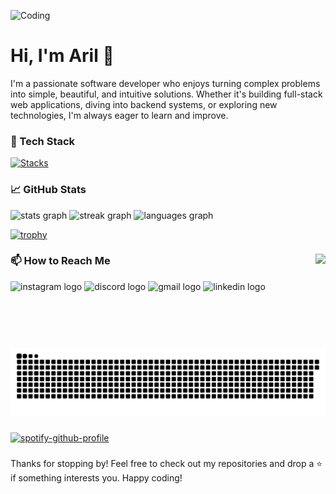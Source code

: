 ![Coding](https://i.pinimg.com/originals/bd/56/5d/bd565dcc0a556add0b0a0ed6b26d686e.gif)

# Hi, I'm Aril 👋

I'm a passionate software developer who enjoys turning complex problems into simple, beautiful, and intuitive solutions. Whether it's building full-stack web applications, diving into backend systems, or exploring new technologies, I'm always eager to learn and improve.

###

### 🔧 Tech Stack

[![Stacks](https://skillicons.dev/icons?i=html,css,js,ts,go,php,python,react,vue,next,tailwind,vite,express,nest,laravel,mysql,postgres,redis,docker,linux,ubuntu,git,kubernetes,mongo,nginx,vscode,figma)](https://skillicons.dev)

###

### 📈 GitHub Stats

<div align="left">
  <img src="https://github-readme-stats.vercel.app/api?username=moonrill&hide_title=true&hide_rank=false&show_icons=true&include_all_commits=true&count_private=true&disable_animations=false&theme=material-palenight&locale=en&hide_border=false" height="150" alt="stats graph"  />
  <img src="https://streak-stats.demolab.com?user=moonrill&locale=en&mode=daily&theme=material-palenight&hide_border=false&border_radius=5" height="150" alt="streak graph"  />
  <img src="https://github-readme-stats.vercel.app/api/top-langs?username=moonrill&locale=en&hide_title=false&layout=compact&card_width=320&langs_count=5&theme=material-palenight&hide_border=false" height="150" alt="languages graph"  />
</div>

[![trophy](https://github-profile-trophy.vercel.app/?username=ryo-ma&theme=onedark&no-frame=true&margin-w=5&margin-h=5)](https://github.com/ryo-ma/github-profile-trophy)

###

<img align="right" height="150" src="https://c.tenor.com/eRwdyxU7MEAAAAAC/tenor.gif"  />

###

### 📫 How to Reach Me

<div align="left">
  <img src="https://img.shields.io/static/v1?message=Instagram&logo=instagram&label=&color=E4405F&logoColor=white&labelColor=&style=for-the-badge" height="35" alt="instagram logo"  />
  <img src="https://img.shields.io/static/v1?message=Discord&logo=discord&label=&color=7289DA&logoColor=white&labelColor=&style=for-the-badge" height="35" alt="discord logo"  />
  <img src="https://img.shields.io/static/v1?message=Gmail&logo=gmail&label=&color=D14836&logoColor=white&labelColor=&style=for-the-badge" height="35" alt="gmail logo"  />
  <img src="https://img.shields.io/static/v1?message=LinkedIn&logo=linkedin&label=&color=0077B5&logoColor=white&labelColor=&style=for-the-badge" height="35" alt="linkedin logo"  />
</div>

###

<br clear="both">

<picture>
  <source media="(prefers-color-scheme: dark)" srcset="https://raw.githubusercontent.com/moonrill/moonrill/output/github-snake-dark.svg" />
  <source media="(prefers-color-scheme: light)" srcset="https://raw.githubusercontent.com/moonrill/moonrill/output/github-snake.svg" />
  <img alt="github-snake" src="https://raw.githubusercontent.com/moonrill/moonrill/output/github-snake.svg" />
</picture>

###

[![spotify-github-profile](https://spotify-github-profile.kittinanx.com/api/view?uid=31ytwun5ue4a543xhudo57va62sq&cover_image=true&theme=default&show_offline=false&background_color=121212&interchange=false&bar_color=53b14f&bar_color_cover=true)](https://spotify-github-profile.kittinanx.com/api/view?uid=31ytwun5ue4a543xhudo57va62sq&redirect=true)

###

Thanks for stopping by! Feel free to check out my repositories and drop a ⭐ if something interests you. Happy coding!
